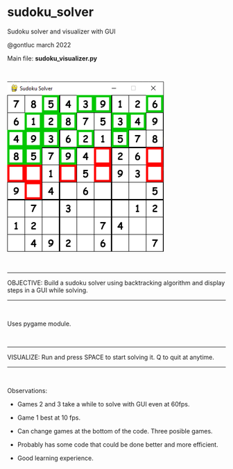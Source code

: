 # sudoku_solver

Sudoku solver and visualizer with GUI

@gontluc march 2022

Main file: **sudoku_visualizer.py**

<br/>

![gui sudoku](images/gui-sudoku.png)

<br/>

---

OBJECTIVE: Build a sudoku solver using backtracking algorithm and display steps in a GUI while solving.

---

<br/>

Uses pygame module.

<br/>

---

VISUALIZE: Run and press SPACE to start solving it. Q to quit at anytime.

---

<br/>

Observations:

* Games 2 and 3 take a while to solve with GUI even at 60fps.

* Game 1 best at 10 fps.

* Can change games at the bottom of the code. Three posible games.

* Probably has some code that could be done better and more efficient.

* Good learning experience.
